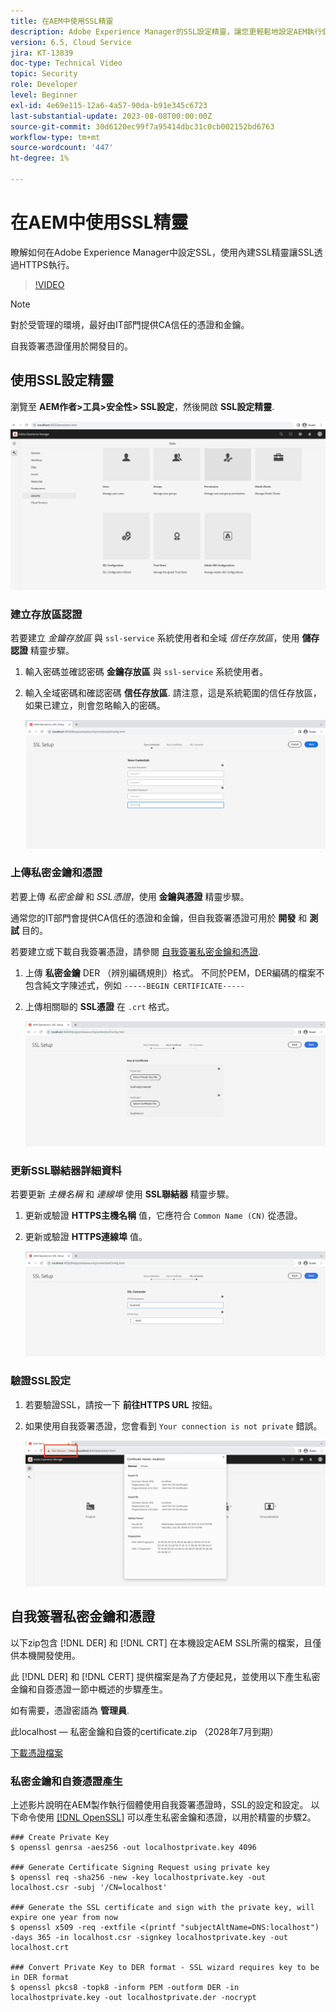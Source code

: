 ```yaml
---
title: 在AEM中使用SSL精靈
description: Adobe Experience Manager的SSL設定精靈，讓您更輕鬆地設定AEM執行個體以透過HTTPS執行。
version: 6.5, Cloud Service
jira: KT-13839
doc-type: Technical Video
topic: Security
role: Developer
level: Beginner
exl-id: 4e69e115-12a6-4a57-90da-b91e345c6723
last-substantial-update: 2023-08-08T00:00:00Z
source-git-commit: 30d6120ec99f7a95414dbc31c0cb002152bd6763
workflow-type: tm+mt
source-wordcount: '447'
ht-degree: 1%

---
```


# 在AEM中使用SSL精靈

瞭解如何在Adobe Experience Manager中設定SSL，使用內建SSL精靈讓SSL透過HTTPS執行。

>[!VIDEO](https://video.tv.adobe.com/v/17993?quality=12&learn=on)


>[!NOTE]
>
>對於受管理的環境，最好由IT部門提供CA信任的憑證和金鑰。
>
>自我簽署憑證僅用於開發目的。

## 使用SSL設定精靈

瀏覽至 __AEM作者>工具>安全性> SSL設定__，然後開啟 __SSL設定精靈__.

![SSL 設定精靈](assets/use-the-ssl-wizard/ssl-config-wizard.png)

### 建立存放區認證

若要建立 _金鑰存放區_ 與 `ssl-service` 系統使用者和全域 _信任存放區_，使用 __儲存認證__ 精靈步驟。

1. 輸入密碼並確認密碼 __金鑰存放區__ 與 `ssl-service` 系統使用者。
1. 輸入全域密碼和確認密碼 __信任存放區__. 請注意，這是系統範圍的信任存放區，如果已建立，則會忽略輸入的密碼。

   ![SSL設定 — 儲存認證](assets/use-the-ssl-wizard/store-credentials.png)

### 上傳私密金鑰和憑證

若要上傳 _私密金鑰_ 和 _SSL憑證_，使用 __金鑰與憑證__ 精靈步驟。

通常您的IT部門會提供CA信任的憑證和金鑰，但自我簽署憑證可用於 __開發__ 和 __測試__ 目的。

若要建立或下載自我簽署憑證，請參閱 [自我簽署私密金鑰和憑證](#self-signed-private-key-and-certificate).

1. 上傳 __私密金鑰__ DER （辨別編碼規則）格式。 不同於PEM，DER編碼的檔案不包含純文字陳述式，例如 `-----BEGIN CERTIFICATE-----`
1. 上傳相關聯的 __SSL憑證__ 在 `.crt` 格式。

   ![SSL設定 — 私密金鑰和憑證](assets/use-the-ssl-wizard/privatekey-and-certificate.png)

### 更新SSL聯結器詳細資料

若要更新 _主機名稱_ 和 _連線埠_ 使用 __SSL聯結器__ 精靈步驟。

1. 更新或驗證 __HTTPS主機名稱__ 值，它應符合 `Common Name (CN)` 從憑證。
1. 更新或驗證 __HTTPS連線埠__ 值。

   ![SSL設定 — SSL聯結器詳細資料](assets/use-the-ssl-wizard/ssl-connector-details.png)

### 驗證SSL設定

1. 若要驗證SSL，請按一下 __前往HTTPS URL__ 按鈕。
1. 如果使用自我簽署憑證，您會看到 `Your connection is not private` 錯誤。

   ![SSL設定 — 透過HTTPS驗證AEM](assets/use-the-ssl-wizard/verify-aem-over-ssl.png)

## 自我簽署私密金鑰和憑證

以下zip包含 [!DNL DER] 和 [!DNL CRT] 在本機設定AEM SSL所需的檔案，且僅供本機開發使用。

此 [!DNL DER] 和 [!DNL CERT] 提供檔案是為了方便起見，並使用以下產生私密金鑰和自簽憑證一節中概述的步驟產生。

如有需要，憑證密語為 **管理員**.

此localhost — 私密金鑰和自簽的certificate.zip （2028年7月到期）

[下載憑證檔案](assets/use-the-ssl-wizard/certificate.zip)

### 私密金鑰和自簽憑證產生

上述影片說明在AEM製作執行個體使用自我簽署憑證時，SSL的設定和設定。 以下命令使用 [[!DNL OpenSSL]](https://www.openssl.org/) 可以產生私密金鑰和憑證，以用於精靈的步驟2。

```shell
### Create Private Key
$ openssl genrsa -aes256 -out localhostprivate.key 4096

### Generate Certificate Signing Request using private key
$ openssl req -sha256 -new -key localhostprivate.key -out localhost.csr -subj '/CN=localhost'

### Generate the SSL certificate and sign with the private key, will expire one year from now
$ openssl x509 -req -extfile <(printf "subjectAltName=DNS:localhost") -days 365 -in localhost.csr -signkey localhostprivate.key -out localhost.crt

### Convert Private Key to DER format - SSL wizard requires key to be in DER format
$ openssl pkcs8 -topk8 -inform PEM -outform DER -in localhostprivate.key -out localhostprivate.der -nocrypt
```
